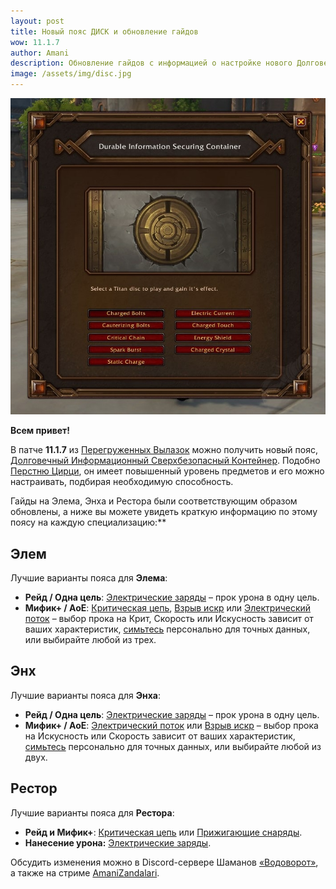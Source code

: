 ```yaml
---    
layout: post
title: Новый пояс ДИСК и обновление гайдов
wow: 11.1.7
author: Amani
description: Обновление гайдов с информацией о настройке нового Долговеченого Информационного Сверхбезопасного Контейнера.
image: /assets/img/disc.jpg
---
```


<p align="center">
    <img src="/assets/img/disc.jpg"> 
</p>

**Всем привет!**

В патче **11.1.7** из [Перегруженных Вылазок](https://www.wowhead.com/ru/guide/the-war-within/overcharged-delves-unlock-rewards) можно получить новый пояс, [Долговечный Информационный Сверхбезопасный Контейнер](https://www.wowhead.com/ru/item=2459650). Подобно [Перстню Цирци](https://www.wowhead.com/ru/item=228411), он имеет повышенный уровень предметов и его можно настраивать, подбирая необходимую способность. 

Гайды на Элема, Энха и Рестора были соответствующим образом обновлены, а ниже вы можете увидеть краткую информацию по этому поясу на каждую специализацию:**

## Элем

Лучшие варианты пояса для **Элема**:

* **Рейд / Одна цель**: [Электрические заряды](https://www.wowhead.com/ru/spell=1236109/) – прок урона в одну цель.
* **Мифик+ / АоЕ**: [Критическая цепь](https://www.wowhead.com/ru/spell=123627), [Взрыв искр](https://www.wowhead.com/ru/spell=1236273) или [Электрический поток](https://www.wowhead.com/ru/spell=1236937/)  – выбор прока на Крит, Скорость или Искусность зависит от ваших характеристик, [симьтесь](https://stormkeeper.ru/info/sim.html) персонально для точных данных, или выбирайте любой из трех.

<p></p>

## Энх

Лучшие варианты пояса для **Энха**:

* **Рейд / Одна цель**: [Электрические заряды](https://www.wowhead.com/ru/spell=1236109/) – прок урона в одну цель.
* **Мифик+ / АоЕ**: [Электрический поток](https://www.wowhead.com/ru/spell=1236937/) или [Взрыв искр](https://www.wowhead.com/ru/spell=1236273) – выбор прока на Искусность или Скорость зависит от ваших характеристик, [симьтесь](https://stormkeeper.ru/info/sim.html) персонально для точных данных, или выбирайте любой из двух.

<p></p>

## Рестор

Лучшие варианты пояса для **Рестора**:

* **Рейд и Мифик+**: [Критическая цепь](https://www.wowhead.com/ru/spell=123627) или [Прижигающие снаряды](https://www.wowhead.com/ru/spell=1236122).
* **Нанесение урона:** [Электрические заряды](https://www.wowhead.com/ru/spell=1236109/).

<p></p>

Обсудить изменения можно в Discord-сервере Шаманов [«Водоворот»](https://discord.gg/8Bag6kT), а также на стриме [AmaniZandalari](https://www.twitch.tv/amanizandalari).
